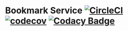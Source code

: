 # Bookmark Service [![CircleCI](https://circleci.com/gh/prabal-es/bookmark-service.svg?style=svg&circle-token=e230712c1d302f0dfbc0bbfccd5a6300457f5f73)](https://circleci.com/gh/prabal-es/bookmark-service) [![codecov](https://codecov.io/gh/prabal-es/bookmark-service/branch/master/graph/badge.svg?token=5FF8ZIXH7F)](https://codecov.io/gh/prabal-es/bookmark-service) [![Codacy Badge](https://app.codacy.com/project/badge/Grade/ad7b78fe92664402a84512aca3e27b15)](https://www.codacy.com?utm_source=github.com&amp;utm_medium=referral&amp;utm_content=prabal-es/bookmark-service&amp;utm_campaign=Badge_Grade)

